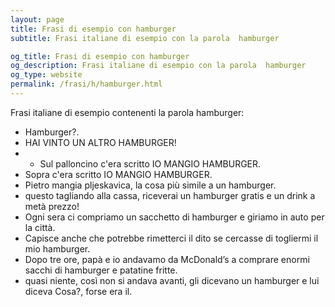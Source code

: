 ```yaml
---
layout: page
title: Frasi di esempio con hamburger 
subtitle: Frasi italiane di esempio con la parola  hamburger

og_title: Frasi di esempio con hamburger 
og_description: Frasi italiane di esempio con la parola  hamburger
og_type: website
permalink: /frasi/h/hamburger.html
---
```


Frasi italiane di esempio contenenti la parola hamburger:


- Hamburger?.
- HAI VINTO UN ALTRO HAMBURGER!
- - Sul palloncino c'era scritto IO MANGIO HAMBURGER.
- Sopra c'era scritto IO MANGIO HAMBURGER.
- Pietro mangia pljeskavica, la cosa più simile a un hamburger.
- questo tagliando alla cassa, riceverai un hamburger gratis e un drink a metà prezzo!
- Ogni sera ci compriamo un sacchetto di hamburger e giriamo in auto per la città.
- Capisce anche che potrebbe rimetterci il dito se cercasse di togliermi il mio hamburger.
- Dopo tre ore, papà e io andavamo da McDonald’s a comprare enormi sacchi di hamburger e patatine fritte.
- quasi niente, così non si andava avanti, gli dicevano un hamburger e lui diceva Cosa?, forse era il.
